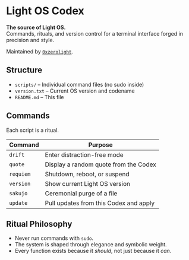 # Light OS Codex

**The source of Light OS.**  
Commands, rituals, and version control for a terminal interface forged in precision and style.

Maintained by [`0xzerolight`](https://github.com/0xzerolight).

## Structure

- `scripts/` – Individual command files (no sudo inside)
- `version.txt` – Current OS version and codename
- `README.md` – This file

## Commands

Each script is a ritual.

| Command | Purpose |
|--------|---------|
| `drift` | Enter distraction-free mode |
| `quote` | Display a random quote from the Codex |
| `requiem` | Shutdown, reboot, or suspend |
| `version` | Show current Light OS version |
| `sakujo` | Ceremonial purge of a file |
| `update` | Pull updates from this Codex and apply |

## Ritual Philosophy

- Never run commands with `sudo`.
- The system is shaped through elegance and symbolic weight.
- Every function exists because it *should*, not just because it *can*.

